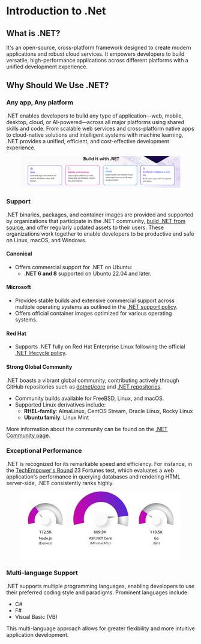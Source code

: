 # Introduction to .Net

## What is .NET?

It's an open-source, cross-platform framework designed to create modern applications and robust cloud services. It empowers developers to build versatile, high-performance applications across different platforms with a unified development experience.

## Why Should We Use .NET?

### Any app, Any platform

.NET enables developers to build any type of application—web, mobile, desktop, cloud, or AI-powered—across all major platforms using shared skills and code. From scalable web services and cross-platform native apps to cloud-native solutions and intelligent systems with machine learning, .NET provides a unified, efficient, and cost-effective development experience.

<figure><img src="../.gitbook/assets/{7B9824C5-DE0B-463F-9F39-8DB9E5A9D003}.png" alt=""><figcaption></figcaption></figure>

### Support

.NET binaries, packages, and container images are provided and supported by organizations that participate in the .NET community, [build .NET from source](https://github.com/dotnet/dotnet), and offer regularly updated assets to their users. These organizations work together to enable developers to be productive and safe on Linux, macOS, and Windows.

#### Canonical

* Offers commercial support for .NET on Ubuntu:
  * **.NET 6 and 8** supported on Ubuntu 22.04 and later.

#### Microsoft

* Provides stable builds and extensive commercial support across multiple operating systems as outlined in the [.NET support policy](https://github.com/dotnet/core/blob/main/support.md).
* Offers official container images optimized for various operating systems.

#### Red Hat

* Supports .NET fully on Red Hat Enterprise Linux following the official [.NET lifecycle policy](https://github.com/dotnet/core/blob/main/support.md).

#### Strong Global Community

.NET boasts a vibrant global community, contributing actively through GitHub repositories such as [dotnet/core](https://github.com/dotnet/core) and [.NET repositories](https://github.com/dotnet).

* Community builds available for FreeBSD, Linux, and macOS.
* Supported Linux derivatives include:
  * **RHEL-family**: AlmaLinux, CentOS Stream, Oracle Linux, Rocky Linux
  * **Ubuntu family**: Linux Mint

More information about the community can be found on the [.NET Community page](https://dotnet.microsoft.com/en-us/platform/community).

### Exceptional Performance

.NET is recognized for its remarkable speed and efficiency. For instance, in the [TechEmpower's Round](https://www.techempower.com/benchmarks/#section=data-r23\&hw=ph\&test=fortune) 23 Fortunes test, which evaluates a web application's performance in querying databases and rendering HTML server-side, .NET consistently ranks highly.

<figure><img src="../.gitbook/assets/image (1).png" alt=""><figcaption></figcaption></figure>

### Multi-language Support

.NET supports multiple programming languages, enabling developers to use their preferred coding style and paradigms. Prominent languages include:

* C#
* F#
* Visual Basic (VB)

This multi-language approach allows for greater flexibility and more intuitive application development.
